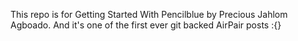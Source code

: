 This repo is for Getting Started With Pencilblue by Precious Jahlom Agboado. And it's one of the first ever git backed AirPair posts :{}